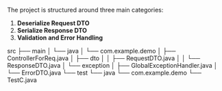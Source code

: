 The project is structured around three main categories:

1. **Deserialize Request DTO**
2. **Serialize Response DTO**
3. **Validation and Error Handling**


src ├── main │ └── java │ └── com.example.demo │ ├── ControllerForReq.java │ ├── dto │ │ ├── RequestDTO.java │ │ └── ResponseDTO.java │ └── exception │ ├── GlobalExceptionHandler.java │ └── ErrorDTO.java └── test └── java └── com.example.demo └── TestC.java
